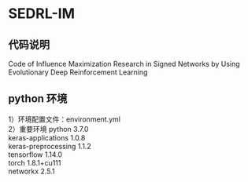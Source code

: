 # SEDRL-IM
## 代码说明
Code of Influence Maximization Research in Signed Networks by Using Evolutionary Deep Reinforcement Learning
## python 环境
1）环境配置文件：environment.yml <br>
2）重要环境
  python                    3.7.0 <br>
  keras-applications        1.0.8 <br>
  keras-preprocessing       1.1.2 <br>
  tensorflow                1.14.0 <br>
  torch                     1.8.1+cu111 <br>
  networkx                  2.5.1 <br>
  
